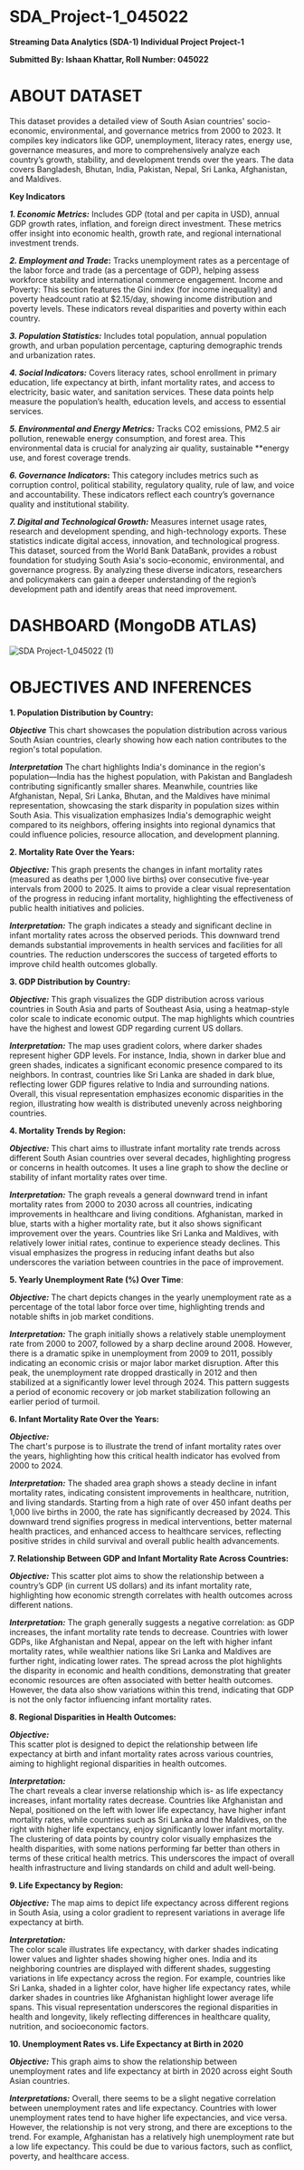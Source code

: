 # SDA_Project-1_045022

**Streaming Data Analytics (SDA-1) Individual Project Project-1**

 **Submitted By: Ishaan Khattar, Roll Number: 045022**
 
# **ABOUT DATASET**
This dataset provides a detailed view of South Asian countries' socio-economic, environmental, and governance metrics from 2000 to 2023. It compiles key indicators like GDP, unemployment, literacy rates, energy use, governance measures, and more to comprehensively analyze each country’s growth, stability, and development trends over the years. The data covers Bangladesh, Bhutan, India, Pakistan, Nepal, Sri Lanka, Afghanistan, and Maldives.

**Key Indicators** 

**_1. Economic Metrics:_** Includes GDP (total and per capita in USD), annual GDP growth rates, inflation, and foreign direct investment. These metrics offer insight into economic health, growth rate, and regional international investment trends.

**_2. Employment and Trade_:** Tracks unemployment rates as a percentage of the labor force and trade (as a percentage of GDP), helping assess workforce stability and international commerce engagement.
Income and Poverty: This section features the Gini index (for income inequality) and poverty headcount ratio at $2.15/day, showing income distribution and poverty levels. These indicators reveal disparities and poverty within each country.

**_3. Population Statistics:_** Includes total population, annual population growth, and urban population percentage, capturing demographic trends and urbanization rates.

**_4. Social Indicators:_** Covers literacy rates, school enrollment in primary education, life expectancy at birth, infant mortality rates, and access to electricity, basic water, and sanitation services. These data points help measure the population’s health, education levels, and access to essential services.

**_5. Environmental and Energy Metrics:_** Tracks CO2 emissions, PM2.5 air pollution, renewable energy consumption, and forest area. This environmental data is crucial for analyzing air quality, sustainable **energy use, and forest coverage trends.

**_6. Governance Indicators_:** This category includes metrics such as corruption control, political stability, regulatory quality, rule of law, and voice and accountability. These indicators reflect each country’s governance quality and institutional stability.

**_7. Digital and Technological Growth:_** Measures internet usage rates, research and development spending, and high-technology exports. These statistics indicate digital access, innovation, and technological progress.
This dataset, sourced from the World Bank DataBank, provides a robust foundation for studying South Asia's socio-economic, environmental, and governance progress. By analyzing these diverse indicators, researchers and policymakers can gain a deeper understanding of the region’s development path and identify areas that need improvement.

# DASHBOARD (MongoDB ATLAS) 

![SDA Project-1_045022 (1)](https://github.com/user-attachments/assets/66bd8124-29ca-4e84-a5f6-35796c06f1b9)


# OBJECTIVES AND INFERENCES

**1.	Population Distribution by Country:**

**_Objective_**
This chart showcases the population distribution across various South Asian countries, clearly showing how each nation contributes to the region's total population.

**_Interpretation_**
The chart highlights India's dominance in the region's population—India has the highest population, with Pakistan and Bangladesh contributing significantly smaller shares. Meanwhile, countries like Afghanistan, Nepal, Sri Lanka, Bhutan, and the Maldives have minimal representation, showcasing the stark disparity in population sizes within South Asia. This visualization emphasizes India's demographic weight compared to its neighbors, offering insights into regional dynamics that could influence policies, resource allocation, and development planning.


**2.	Mortality Rate Over the Years:**

 **_Objective:_** 
This graph presents the changes in infant mortality rates (measured as deaths per 1,000 live births) over consecutive five-year intervals from 2000 to 2025. It aims to provide a clear visual representation of the progress in reducing infant mortality, highlighting the effectiveness of public health initiatives and policies.  

**_Interpretation:_**
The graph indicates a steady and significant decline in infant mortality rates across the observed periods. This downward trend demands substantial improvements in health services and facilities for all countries. The reduction underscores the success of targeted efforts to improve child health outcomes globally.


**3.	GDP Distribution by Country:**
 
**_Objective:_**
This graph visualizes the GDP distribution across various countries in South Asia and parts of Southeast Asia, using a heatmap-style color scale to indicate economic output. The map highlights which countries have the highest and lowest GDP regarding current US dollars.

**_Interpretation:_**
The map uses gradient colors, where darker shades represent higher GDP levels. For instance, India, shown in darker blue and green shades, indicates a significant economic presence compared to its neighbors. In contrast, countries like Sri Lanka are shaded in dark blue, reflecting lower GDP figures relative to India and surrounding nations. Overall, this visual representation emphasizes economic disparities in the region, illustrating how wealth is distributed unevenly across neighboring countries.

**4.	Mortality Trends by Region:**

**_Objective:_** 
This chart aims to illustrate infant mortality rate trends across different South Asian countries over several decades, highlighting progress or concerns in health outcomes. It uses a line graph to show the decline or stability of infant mortality rates over time.

**_Interpretation:_**
The graph reveals a general downward trend in infant mortality rates from 2000 to 2030 across all countries, indicating improvements in healthcare and living conditions. Afghanistan, marked in blue, starts with a higher mortality rate, but it also shows significant improvement over the years. Countries like Sri Lanka and Maldives, with relatively lower initial rates, continue to experience steady declines. This visual emphasizes the progress in reducing infant deaths but also underscores the variation between countries in the pace of improvement.

**5.	Yearly Unemployment Rate (%) Over Time**:

**_Objective:_**
The chart depicts changes in the yearly unemployment rate as a percentage of the total labor force over time, highlighting trends and notable shifts in job market conditions.

**_Interpretation:_** 
The graph initially shows a relatively stable unemployment rate from 2000 to 2007, followed by a sharp decline around 2008. However, there is a dramatic spike in unemployment from 2009 to 2011, possibly indicating an economic crisis or major labor market disruption. After this peak, the unemployment rate dropped drastically in 2012 and then stabilized at a significantly lower level through 2024. This pattern suggests a period of economic recovery or job market stabilization following an earlier period of turmoil.


**6.	Infant Mortality Rate Over the Years:**

**_Objective:_**  
The chart's purpose is to illustrate the trend of infant mortality rates over the years, highlighting how this critical health indicator has evolved from 2000 to 2024.

**_Interpretation:_**
The shaded area graph shows a steady decline in infant mortality rates, indicating consistent improvements in healthcare, nutrition, and living standards. Starting from a high rate of over 450 infant deaths per 1,000 live births in 2000, the rate has significantly decreased by 2024. This downward trend signifies progress in medical interventions, better maternal health practices, and enhanced access to healthcare services, reflecting positive strides in child survival and overall public health advancements.

**7.	Relationship Between GDP and Infant Mortality Rate Across Countries:**

**_Objective:_**
This scatter plot aims to show the relationship between a country’s GDP (in current US dollars) and its infant mortality rate, highlighting how economic strength correlates with health outcomes across different nations.

**_Interpretation:_**
The graph generally suggests a negative correlation: as GDP increases, the infant mortality rate tends to decrease. Countries with lower GDPs, like Afghanistan and Nepal, appear on the left with higher infant mortality rates, while wealthier nations like Sri Lanka and Maldives are further right, indicating lower rates. The spread across the plot highlights the disparity in economic and health conditions, demonstrating that greater economic resources are often associated with better health outcomes. However, the data also show variations within this trend, indicating that GDP is not the only factor influencing infant mortality rates.


**8.	Regional Disparities in Health Outcomes:**

**_Objective:_**   
This scatter plot is designed to depict the relationship between life expectancy at birth and infant mortality rates across various countries, aiming to highlight regional disparities in health outcomes.

**_Interpretation:_**   
The chart reveals a clear inverse relationship which is- as life expectancy increases, infant mortality rates decrease. Countries like Afghanistan and Nepal, positioned on the left with lower life expectancy, have higher infant mortality rates, while countries such as Sri Lanka and the Maldives, on the right with higher life expectancy, enjoy significantly lower infant mortality. The clustering of data points by country color visually emphasizes the health disparities, with some nations performing far better than others in terms of these critical health metrics. This underscores the impact of overall health infrastructure and living standards on child and adult well-being.

**9.	 Life Expectancy by Region:**

**_Objective:_** 
The map aims to depict life expectancy across different regions in South Asia, using a color gradient to represent variations in average life expectancy at birth.

**_Interpretation:_**  
The color scale illustrates life expectancy, with darker shades indicating lower values and lighter shades showing higher ones. India and its neighboring countries are displayed with different shades, suggesting variations in life expectancy across the region. For example, countries like Sri Lanka, shaded in a lighter color, have higher life expectancy rates, while darker shades in countries like Afghanistan highlight lower average life spans. This visual representation underscores the regional disparities in health and longevity, likely reflecting differences in healthcare quality, nutrition, and socioeconomic factors.

**10.	Unemployment Rates vs. Life Expectancy at Birth in 2020**

**_Objective:_**
This graph aims to show the relationship between unemployment rates and life expectancy at birth in 2020 across eight South Asian countries.

**_Interpretations:_**
Overall, there seems to be a slight negative correlation between unemployment rates and life expectancy. Countries with lower unemployment rates tend to have higher life expectancies, and vice versa. However, the relationship is not very strong, and there are exceptions to the trend. For example, Afghanistan has a relatively high unemployment rate but a low life expectancy. This could be due to various factors, such as conflict, poverty, and healthcare access.

